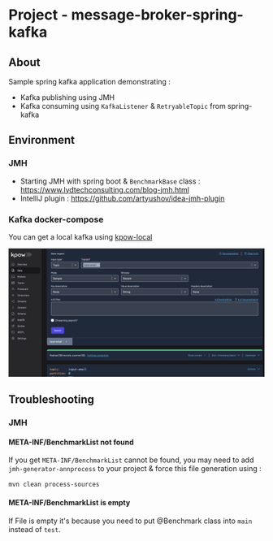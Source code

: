# Project - message-broker-spring-kafka

## About

Sample spring kafka application demonstrating :

* Kafka publishing using JMH
* Kafka consuming using `KafkaListener` & `RetryableTopic` from spring-kafka

## Environment

### JMH

* Starting JMH with spring boot & `BenchmarkBase` class : https://www.lydtechconsulting.com/blog-jmh.html
* IntelliJ plugin : https://github.com/artyushov/idea-jmh-plugin

### Kafka docker-compose

You can get a local kafka using [kpow-local](https://github.com/factorhouse/kpow-local)

![kpow-message-publish.png](_docs_%2Fimage%2Fkpow-message-publish.png)

## Troubleshooting

### JMH

#### META-INF/BenchmarkList not found

If you get `META-INF/BenchmarkList` cannot be found, you may need to add `jmh-generator-annprocess` to your project &
force this file generation using :

```
mvn clean process-sources
```

#### META-INF/BenchmarkList is empty

If File is empty it's because you need to put @Benchmark class into `main` instead of `test`.

